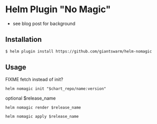 # Helm Plugin "No Magic"

- see blog post for background


## Installation

```bash
$ helm plugin install https://github.com/giantswarm/helm-nomagic
```

## Usage

FIXME fetch instead of init?
```
helm nomagic init "$chart_repo/name:version"
```
optional $release_name

```
helm nomagic render $release_name
```

```
helm nomagic apply $release_name
```
